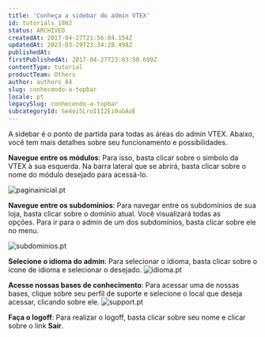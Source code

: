 ```yaml
---
title: 'Conheça a sidebar do admin VTEX'
id: tutorials_1862
status: ARCHIVED
createdAt: 2017-04-27T21:56:04.154Z
updatedAt: 2023-03-29T23:34:28.498Z
publishedAt: 
firstPublishedAt: 2017-04-27T23:03:50.699Z
contentType: tutorial
productTeam: Others
author: authors_84
slug: conhecendo-a-topbar
locale: pt
legacySlug: conhecendo-a-topbar
subcategoryId: Se4oi5LroIII2Ei0uGAoE
---
```


A sidebar é o ponto de partida para todas as áreas do admin VTEX. Abaixo, você tem mais detalhes sobre seu funcionamento e possibilidades.

**Navegue entre os módulos**: Para isso, basta clicar sobre o simbolo da VTEX à sua esquerda. Na barra lateral que se abrirá, basta clicar sobre o nome do módulo desejado para acessá-lo.

![paginainicial.pt](https://images.ctfassets.net/alneenqid6w5/9od439KuVjDIGM1iFrBRc/75561521e641b3f19488b4e5e5897a9b/ppaginainicial.pt.png)

**Navegue entre os subdomínios**: Para navegar entre os subdomínios de sua loja, basta clicar sobre o domínio atual. Você visualizará todas as opções. Para ir para o admin de um dos subdomínios, basta clicar sobre ele no menu.

![subdominios.pt](https://images.ctfassets.net/alneenqid6w5/4U9sb38voR0peYq5FQS5cI/ff7c5aef5d05a5cb98d53087f0552a45/subdominios.pt.png)

**Selecione o idioma do admin**: Para selecionar o idioma, basta clicar sobre o ícone de idioma e selecionar o desejado.
![idioma.pt](https://images.ctfassets.net/alneenqid6w5/1scR4VdnKvmExP9kRGeDGy/c880564e43448077d0fee2fd8336ea49/idioma.pt.png)

**Acesse nossas bases de conhecimento**: Para acessar uma de nossas bases, clique sobre seu perfil de suporte e selecione o local que deseja acessar, clicando sobre ele.
![support.pt](https://images.ctfassets.net/alneenqid6w5/7h9sRBe9lVGqqS1NpX9c5J/9bd14d91177a930317fd1137f34a8188/support.pt.png)

**Faça o logoff**: Para realizar o logoff, basta clicar sobre seu nome e clicar sobre o link **Sair**.
